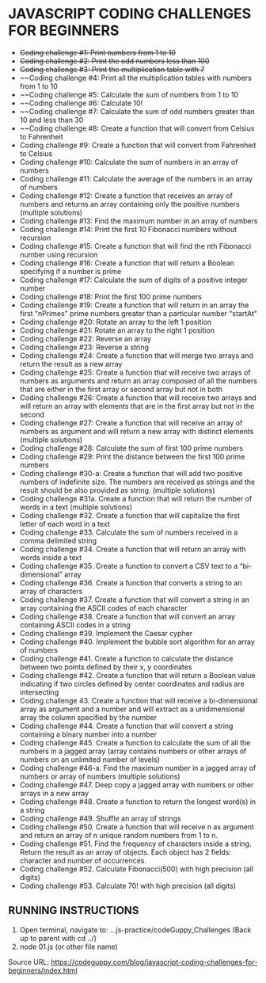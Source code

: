 # JAVASCRIPT CODING CHALLENGES FOR BEGINNERS

* ~~Coding challenge #1: Print numbers from 1 to 10~~
* ~~Coding challenge #2: Print the odd numbers less than 100~~
* ~~Coding challenge #3: Print the multiplication table with 7~~
* ~~Coding challenge #4: Print all the multiplication tables with numbers from 1 to 10
* ~~Coding challenge #5: Calculate the sum of numbers from 1 to 10
* ~~Coding challenge #6: Calculate 10!
* ~~Coding challenge #7: Calculate the sum of odd numbers greater than 10 and less than 30
* ~~Coding challenge #8: Create a function that will convert from Celsius to Fahrenheit
* Coding challenge #9: Create a function that will convert from Fahrenheit to Celsius
* Coding challenge #10: Calculate the sum of numbers in an array of numbers
* Coding challenge #11: Calculate the average of the numbers in an array of numbers
* Coding challenge #12: Create a function that receives an array of numbers and returns an array containing only the positive numbers (multiple solutions)
* Coding challenge #13: Find the maximum number in an array of numbers
* Coding challenge #14: Print the first 10 Fibonacci numbers without recursion
* Coding challenge #15: Create a function that will find the nth Fibonacci number using recursion
* Coding challenge #16: Create a function that will return a Boolean specifying if a number is prime
* Coding challenge #17: Calculate the sum of digits of a positive integer number
* Coding challenge #18: Print the first 100 prime numbers
* Coding challenge #19: Create a function that will return in an array the first "nPrimes" prime numbers greater than a particular number "startAt"
* Coding challenge #20: Rotate an array to the left 1 position
* Coding challenge #21: Rotate an array to the right 1 position
* Coding challenge #22: Reverse an array
* Coding challenge #23: Reverse a string
* Coding challenge #24: Create a function that will merge two arrays and return the result as a new array
* Coding challenge #25: Create a function that will receive two arrays of numbers as arguments and return an array composed of all the numbers that are either in the first array or second array but not in both
* Coding challenge #26: Create a function that will receive two arrays and will return an array with elements that are in the first array but not in the second
* Coding challenge #27: Create a function that will receive an array of numbers as argument and will return a new array with distinct elements (multiple solutions)
* Coding challenge #28: Calculate the sum of first 100 prime numbers
* Coding challenge #29: Print the distance between the first 100 prime numbers
* Coding challenge #30-a: Create a function that will add two positive numbers of indefinite size. The numbers are received as strings and the result should be also provided as string. (multiple solutions)
* Coding challenge #31a. Create a function that will return the number of words in a text (multiple solutions)
* Coding challenge #32. Create a function that will capitalize the first letter of each word in a text
* Coding challenge #33. Calculate the sum of numbers received in a comma delimited string
* Coding challenge #34. Create a function that will return an array with words inside a text
* Coding challenge #35. Create a function to convert a CSV text to a “bi-dimensional” array
* Coding challenge #36. Create a function that converts a string to an array of characters
* Coding challenge #37. Create a function that will convert a string in an array containing the ASCII codes of each character
* Coding challenge #38. Create a function that will convert an array containing ASCII codes in a string
* Coding challenge #39. Implement the Caesar cypher
* Coding challenge #40. Implement the bubble sort algorithm for an array of numbers
* Coding challenge #41. Create a function to calculate the distance between two points defined by their x, y coordinates
* Coding challenge #42. Create a function that will return a Boolean value indicating if two circles defined by center coordinates and radius are intersecting
* Coding challenge 43. Create a function that will receive a bi-dimensional array as argument and a number and will extract as a unidimensional array the column specified by the number
* Coding challenge #44. Create a function that will convert a string containing a binary number into a number
* Coding challenge #45. Create a function to calculate the sum of all the numbers in a jagged array (array contains numbers or other arrays of numbers on an unlimited number of levels)
* Coding challenge #46-a. Find the maximum number in a jagged array of numbers or array of numbers (multiple solutions)
* Coding challenge #47. Deep copy a jagged array with numbers or other arrays in a new array
* Coding challenge #48. Create a function to return the longest word(s) in a string
* Coding challenge #49. Shuffle an array of strings
* Coding challenge #50. Create a function that will receive n as argument and return an array of n unique random numbers from 1 to n.
* Coding challenge #51. Find the frequency of characters inside a string. Return the result as an array of objects. Each object has 2 fields: character and number of occurrences.
* Coding challenge #52. Calculate Fibonacci(500) with high precision (all digits)
* Coding challenge #53. Calculate 70! with high precision (all digits)

## RUNNING INSTRUCTIONS
1.  Open terminal, navigate to: ...js-practice/codeGuppy_Challenges (Back up to parent with cd ../)
2.  node 01.js (or other file name)

 Source URL: https://codeguppy.com/blog/javascript-coding-challenges-for-beginners/index.html